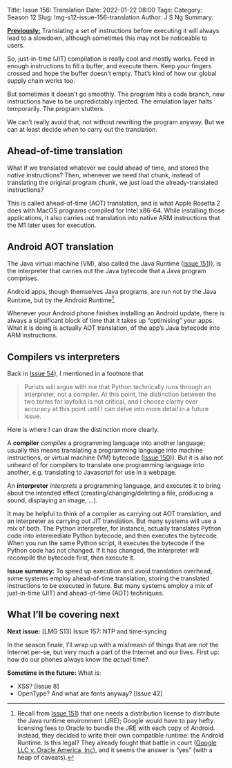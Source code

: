 Title: Issue 156: Translation
Date: 2022-01-22 08:00
Tags: 
Category: Season 12
Slug: lmg-s12-issue-156-translation
Author: J S Ng
Summary: 

[**Previously:**](https://buttondown.email/laymansguide/archive/) Translating a set of instructions before executing it will always lead to a slowdown, although sometimes this may not be noticeable to users.

So, just-in-time (JIT) compilation is really cool and mostly works. Feed in enough instructions to fill a buffer, and execute them. Keep your fingers crossed and hope the buffer doesn’t empty. That’s kind of how our global supply chain works too.

But sometimes it doesn’t go smoothly. The program hits a code branch, new instructions have to be unpredictably injected. The emulation layer halts temporarily. The program stutters.

We can’t really avoid that, not without rewriting the program anyway. But we can at least decide *when* to carry out the translation.

## Ahead-of-time translation

What if we translated whatever we could ahead of time, and stored the *native* instructions? Then, whenever we need that chunk, instead of translating the original program chunk, we just load the already-translated instructions?

This is called ahead-of-time (AOT) translation, and is what Apple Rosetta 2 does with MacOS programs compiled for Intel x86-64. While installing those applications, it also carries out translation into native ARM instructions that the M1 later uses for execution.

## Android AOT translation

The Java virtual machine (VM), also called the Java Runtime ([Issue 151]({filename}/season12/issue151/issue151.md))), is the interpreter that carries out the Java bytecode that a Java program comprises.

Android apps, though themselves Java programs, are run not by the Java Runtime, but by the Android Runtime[^1].

[^1]: Recall from [Issue 151]({filename}/season12/issue151/issue151.md)) that one needs a distribution license to distribute the Java runtime environment (JRE); Google would have to pay hefty licensing fees to Oracle to bundle the JRE with each copy of Android. Instead, they decided to write their own compatible runtime: the Android Runtime. Is this legal? They already fought that battle in court ([Google LLC v. Oracle America, Inc](https://en.wikipedia.org/wiki/Google_LLC_v._Oracle_America,_Inc.)), and it seems the answer is “yes” (with a heap of caveats).

Whenever your Android phone finishes installing an Android update, there is always a significant block of time that it takes up “optimising” your apps. What it is doing is actually AOT translation, of the app’s Java bytecode into ARM instructions.

## Compilers vs interpreters

Back in [Issue 54]({filename}/season5/issue054/issue054.md)), I mentioned in a footnote that

> Purists will argue with me that Python technically runs through an interpreter, not a compiler. At this point, the distinction between the two terms for layfolks is not critical, and I choose clarity over accuracy at this point until I can delve into more detail in a future issue.

Here is where I can draw the distinction more clearly.

A **compiler** *compiles* a programming language into another language; usually this means translating a programming language into machine instructions, or virtual machine (VM) bytecode ([Issue 150]({filename}/season12/issue150/issue150.md))). But it is also not unheard of for compilers to translate one programming language into another, e.g. translating to Javascript for use in a webpage.

An **interpreter** *interprets* a programming language, and executes it to bring about the intended effect (creating/changing/deleting a file, producing a sound, displaying an image, …).

It may be helpful to think of a compiler as carrying out AOT translation, and an interpreter as carrying out JIT translation. But many systems will use a mix of both. The Python interpreter, for instance, actually translates Python code into intermediate Python bytecode, and then executes the bytecode. When you run the same Python script, it executes the bytecode if the Python code has not changed. If it has changed, the interpreter will recompile the bytecode first, then execute it.

**Issue summary:** To speed up execution and avoid translation overhead, some systems employ ahead-of-time translation, storing the translated instructions to be executed in future. But many systems employ a mix of just-in-time (JIT) and ahead-of-time (AOT) techniques.

## What I’ll be covering next

**Next issue:** [LMG S13] Issue 157: NTP and time-syncing

In the season finale, I’ll wrap up with a mishmash of things that are *not* the Internet per-se, but very much a part of the Internet and our lives. First up: how do our phones always know the *actual* time?

**Sometime in the future:** What is:

- XSS? [Issue 8]
- OpenType? And what are fonts anyway? [Issue 42]
